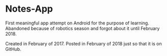# Notes-App
First meaningful app attempt on Android for the purpose of learning. Abandoned because of robotics season and forgot about it until February 2018.

Created in February of 2017. Posted in February of 2018 just so that it is on GitHub.
